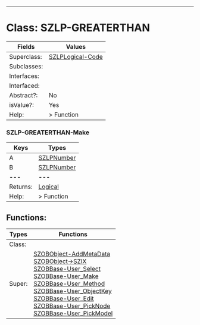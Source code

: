 ---------

# Class:	SZLP-GREATERTHAN

| Fields | Values |
| --------- | --------- |
| Superclass: | [SZLPLogical-Code](SZLPLogical-Code.html) |
| Subclasses: |  |
| Interfaces: |  |
| Interfaced: |  |
| Abstract?: | No |
| isValue?: | Yes |
| Help: | > Function |

### SZLP-GREATERTHAN-Make

| Keys | Types |
| --------- | --------- |
| A | [SZLPNumber](SZLPNumber.html) |
| B | [SZLPNumber](SZLPNumber.html) |
| **---** | **---** |
| Returns: | [Logical](Logical.html) |
| Help: | > Function |


## Functions:

| Types | Functions |
| --------- | --------- |
| Class: |  |
| Super: | [SZOBObject-AddMetaData](SZOBObject.html) <br> [SZOBObject->SZIX](SZOBObject.html) <br> [SZOBBase-User_Select](SZOBBase.html) <br> [SZOBBase-User_Make](SZOBBase.html) <br> [SZOBBase-User_Method](SZOBBase.html) <br> [SZOBBase-User_ObjectKey](SZOBBase.html) <br> [SZOBBase-User_Edit](SZOBBase.html) <br> [SZOBBase-User_PickNode](SZOBBase.html) <br> [SZOBBase-User_PickModel](SZOBBase.html) |


